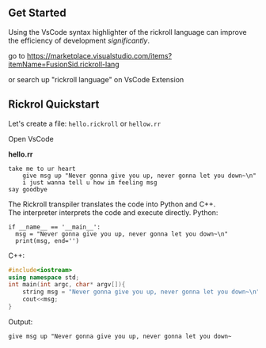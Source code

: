 ## Get Started
Using the VsCode syntax highlighter of the rickroll language can improve the efficiency of development *significantly*.

go to https://marketplace.visualstudio.com/items?itemName=FusionSid.rickroll-lang

or search up "rickroll language" on VsCode Extension
## Rickrol Quickstart
Let's create a file: `hello.rickroll` or `hellow.rr`

Open VsCode

**hello.rr**
```
take me to ur heart
    give msg up "Never gonna give you up, never gonna let you down~\n"
    i just wanna tell u how im feeling msg
say goodbye
```

The Rickroll transpiler translates the code into Python and C++.
<br>
The interpreter interprets the code and execute directly.
Python:
```python3
if __name__ == '__main__':
  msg = "Never gonna give you up, never gonna let you down~\n"
  print(msg, end='')
```
C++:
```cpp
#include<iostream>
using namespace std;
int main(int argc, char* argv[]){
    string msg = "Never gonna give you up, never gonna let you down~\n";
    cout<<msg;
}
```
Output:
```
give msg up "Never gonna give you up, never gonna let you down~
```
